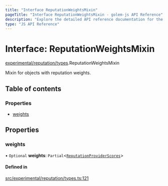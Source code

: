 ```yaml
---
title: "Interface ReputationWeightsMixin"
pageTitle: "Interface ReputationWeightsMixin - golem-js API Reference"
description: "Explore the detailed API reference documentation for the Interface ReputationWeightsMixin within the golem-js SDK for the Golem Network."
type: "JS API Reference"
---
```

# Interface: ReputationWeightsMixin

[experimental/reputation/types](../modules/experimental_reputation_types).ReputationWeightsMixin

Mixin for objects with reputation weights.

## Table of contents

### Properties

- [weights](experimental_reputation_types.ReputationWeightsMixin#weights)

## Properties

### weights

• `Optional` **weights**: `Partial`\<[`ReputationProviderScores`](experimental_reputation_types.ReputationProviderScores)\>

#### Defined in

[src/experimental/reputation/types.ts:121](https://github.com/golemfactory/golem-js/blob/570126bc/src/experimental/reputation/types.ts#L121)
